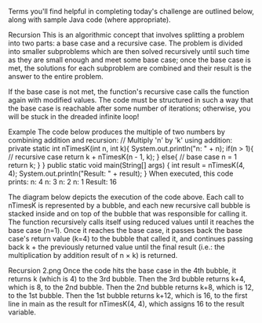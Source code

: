 Terms you'll find helpful in completing today's challenge are outlined below, along with sample Java code (where appropriate).

Recursion
This is an algorithmic concept that involves splitting a problem into two parts: a base case and a recursive case. The problem is divided into smaller subproblems which are then solved recursively until such time as they are small enough and meet some base case; once the base case is met, the solutions for each subproblem are combined and their result is the answer to the entire problem.

If the base case is not met, the function's recursive case calls the function again with modified values. The code must be structured in such a way that the base case is reachable after some number of iterations; otherwise, you will be stuck in the dreaded infinite loop!

Example
The code below produces the multiple of two numbers by combining addition and recursion:
// Multiply 'n' by 'k' using addition:
private static int nTimesK(int n, int k){
    System.out.println("n: " + n);
    if(n > 1){ // recursive case
        return k + nTimesK(n - 1, k);
    }
    else{ // base case n = 1
        return k;
    }
}
public static void main(String[] args) {
    int result = nTimesK(4, 4);
    System.out.println("Result: " + result);
}
When executed, this code prints:
n: 4
n: 3
n: 2
n: 1
Result: 16

The diagram below depicts the execution of the code above. Each call to nTimesK is represented by a bubble, and each new recursive call bubble is stacked inside and on top of the bubble that was responsible for calling it. The function recursively calls itself using reduced values until it reaches the base case (n=1). Once it reaches the base case, it passes back the base case's return value (k=4) to the bubble that called it, and continues passing back k + the previously returned value until the final result (i.e.: the multiplication by addition result of n × k) is returned.

Recursion 2.png
Once the code hits the base case in the 4th bubble, it returns k (which is 4) to the 3rd bubble.
Then the 3rd bubble returns k+4, which is 8, to the 2nd bubble.
Then the 2nd bubble returns k+8, which is 12, to the 1st bubble.
Then the 1st bubble returns k+12, which is 16, to the first line in main as the result for nTimesK(4, 4), which assigns 16 to the result variable.